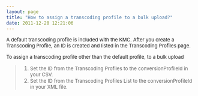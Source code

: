 ```yaml
---
layout: page
title: "How to assign a transcoding profile to a bulk upload?"
date: 2011-12-20 12:21:06
---
```


<span style="font-size: small;">A default transcoding profile is included with the KMC. After you create a Transcoding Profile, an ID is created and listed in the Transcoding Profiles page.</span>  
<span style="font-size: small;"></span>

<span class="mce-procedure" style="font-size: small;">To assign a transcoding profile other than the default profile, to a bulk upload</span><span style="font-size: small;"></span>

> 1.  <span style="font-size: small;">Set the ID from the Transcoding Profiles to the conversionProfileId in your CSV.</span>
> 2.  <span style="font-size: small;">Set the ID from the Transcoding Profiles List to the conversionProfileId in your XML file.</span>

  
<span style="font-size: small;"> </span>